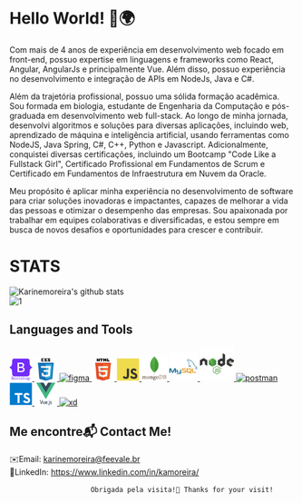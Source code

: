 
# Hello World! 👋🌍
Com mais de 4 anos de experiência em desenvolvimento web focado em front-end, possuo expertise em linguagens e frameworks como React, Angular, AngularJs e principalmente Vue. Além disso, possuo experiência no desenvolvimento e integração de APIs em NodeJs, Java e C#.

Além da trajetória profissional, possuo uma sólida formação acadêmica. Sou formada em biologia, estudante de Engenharia da Computação e pós-graduada em desenvolvimento web full-stack. Ao longo de minha jornada, desenvolvi algoritmos e soluções para diversas aplicações, incluindo web, aprendizado de máquina e inteligência artificial, usando ferramentas como NodeJS, Java Spring, C#, C++, Python e Javascript. Adicionalmente, conquistei diversas certificações, incluindo um Bootcamp "Code Like a Fullstack Girl", Certificado Profissional em Fundamentos de Scrum e Certificado em Fundamentos de Infraestrutura em Nuvem da Oracle.

Meu propósito é aplicar minha experiência no desenvolvimento de software para criar soluções inovadoras e impactantes, capazes de melhorar a vida das pessoas e otimizar o desempenho das empresas. Sou apaixonada por trabalhar em equipes colaborativas e diversificadas, e estou sempre em busca de novos desafios e oportunidades para crescer e contribuir.                


# STATS

![Karinemoreira's github stats](https://github-readme-stats.vercel.app/api?username=Karinemoreira&show_icons=true&theme=radical)
</br>
![1](https://github-readme-stats.vercel.app/api/top-langs/?username=Karinemoreira&theme=radical)

## Languages and Tools
<p align="left"><a href="https://getbootstrap.com" target="_blank"> <img src="https://raw.githubusercontent.com/devicons/devicon/master/icons/bootstrap/bootstrap-plain-wordmark.svg" alt="bootstrap" width="40" height="40"/> </a><a href="https://www.w3schools.com/css/" target="_blank"> <img src="https://raw.githubusercontent.com/devicons/devicon/master/icons/css3/css3-original-wordmark.svg" alt="css3" width="40" height="40"/> </a> <a href="https://www.figma.com/" target="_blank"> <img src="https://www.vectorlogo.zone/logos/figma/figma-icon.svg" alt="figma" width="40" height="40"/> </a> <a href="https://www.w3.org/html/" target="_blank"> <img src="https://raw.githubusercontent.com/devicons/devicon/master/icons/html5/html5-original-wordmark.svg" alt="html5" width="40" height="40"/> </a> <a href="https://developer.mozilla.org/en-US/docs/Web/JavaScript" target="_blank"> <img src="https://raw.githubusercontent.com/devicons/devicon/master/icons/javascript/javascript-original.svg" alt="javascript" width="40" height="40"/> </a> <a href="https://www.mongodb.com/" target="_blank"> <img src="https://raw.githubusercontent.com/devicons/devicon/master/icons/mongodb/mongodb-original-wordmark.svg" alt="mongodb" width="45" height="45"/> </a> <a href="https://www.mysql.com/" target="_blank"> <img src="https://raw.githubusercontent.com/devicons/devicon/master/icons/mysql/mysql-original-wordmark.svg" alt="mysql" width="50" height="50"/> </a> <a href="https://nodejs.org" target="_blank"> <img src="https://raw.githubusercontent.com/devicons/devicon/master/icons/nodejs/nodejs-original-wordmark.svg" alt="nodejs" width="60" height="60"/> </a> <a href="https://postman.com" target="_blank"> <img src="https://www.vectorlogo.zone/logos/getpostman/getpostman-icon.svg" alt="postman" width="40" height="40"/> </a> <a href="https://www.typescriptlang.org/" target="_blank"> <img src="https://raw.githubusercontent.com/devicons/devicon/master/icons/typescript/typescript-original.svg" alt="typescript" width="40" height="40"/> </a> <a href="https://vuejs.org/" target="_blank"> <img src="https://raw.githubusercontent.com/devicons/devicon/master/icons/vuejs/vuejs-original-wordmark.svg" alt="vuejs" width="40" height="40"/> </a> <a href="https://www.adobe.com/products/xd.html" target="_blank"> <img src="https://cdn.worldvectorlogo.com/logos/adobe-xd.svg" alt="xd" width="40" height="40"/> </a> </p>

## Me encontre📬 Contact Me!
✉️Email: karinemoreira@feevale.br<br>
💼LinkedIn: https://www.linkedin.com/in/kamoreira/<br>

                        Obrigada pela visita!🙋 Thanks for your visit!

